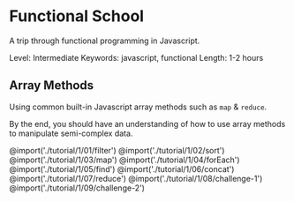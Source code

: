 # Functional School
A trip through functional programming in Javascript.

Level: Intermediate
Keywords: javascript, functional
Length: 1-2 hours

## Array Methods
Using common built-in Javascript array methods such as `map` & `reduce`.

By the end, you should have an understanding of how to use array methods to manipulate semi-complex data.

@import('./tutorial/1/01/filter')
@import('./tutorial/1/02/sort')
@import('./tutorial/1/03/map')
@import('./tutorial/1/04/forEach')
@import('./tutorial/1/05/find')
@import('./tutorial/1/06/concat')
@import('./tutorial/1/07/reduce')
@import('./tutorial/1/08/challenge-1')
@import('./tutorial/1/09/challenge-2')
